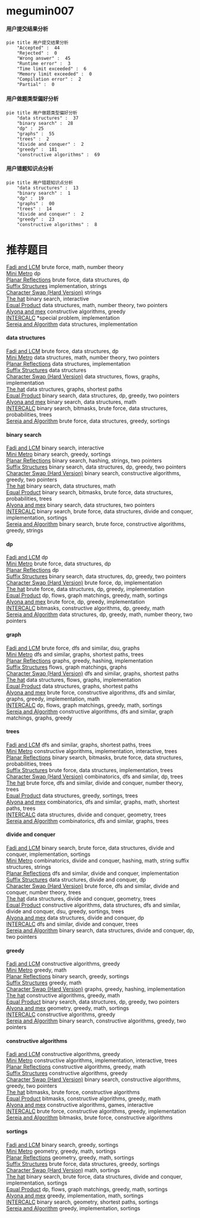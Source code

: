 # megumin007
<!-- tabs:start -->
#### **用户提交结果分析**

```mermaid
pie title 用户提交结果分析
    "Accepted" :  44
    "Rejected" :  0
    "Wrong answer" :  45
    "Runtime error" :  3
    "Time limit exceeded" :  6
    "Memory limit exceeded" :  0
    "Compilation error" :  2
    "Partial" :  0
```
#### **用户做题类型偏好分析**

```mermaid
pie title 用户做题类型偏好分析
    "data structures" :  37
    "binary search" :  28
    "dp" :  25
    "graphs" :  55
    "trees" :  2
    "divide and conquer" :  2
    "greedy" :  181
    "constructive algorithms" :  69
```
#### **用户错题知识点分析**

```mermaid
pie title 用户错题知识点分析
    "data structures" :  13
    "binary search" :  1
    "dp" :  19
    "graphs" :  00
    "trees" :  14
    "divide and conquer" :  2
    "greedy" :  23
    "constructive algorithms" :  8
```
<!-- tabs:end -->
# 推荐题目
[Fadi and LCM](http://codeforces.com/problemset/problem/1285/C)		brute force,
                        math,
                        number theory		  
[Mini Metro](http://codeforces.com/problemset/problem/1007/E)		dp		  
[Planar Reflections](http://codeforces.com/problemset/problem/1498/C)		brute force,
                        data structures,
                        dp		  
[Suffix Structures](http://codeforces.com/problemset/problem/448/B)		implementation,
                        strings		  
[Character Swap (Hard Version)](http://codeforces.com/problemset/problem/1243/B2)		strings		  
[The hat](https://codeforces.com/contest/1020/problem/D)		binary search,
                        interactive		  
[Equal Product](http://codeforces.com/problemset/problem/1418/F)		data structures,
                        math,
                        number theory,
                        two pointers		  
[Alyona and mex](http://codeforces.com/problemset/problem/739/A)		constructive algorithms,
                        greedy		  
[INTERCALC](http://codeforces.com/problemset/problem/784/C)		*special problem,
                        implementation		  
[Sereja and Algorithm](http://codeforces.com/problemset/problem/367/A)		data structures,
                        implementation		  
<!-- tabs:start -->
#### **data structures**
[Fadi and LCM](http://codeforces.com/problemset/problem/1498/C)		brute force,
                        data structures,
                        dp		  
[Mini Metro](http://codeforces.com/problemset/problem/1418/F)		data structures,
                        math,
                        number theory,
                        two pointers		  
[Planar Reflections](http://codeforces.com/problemset/problem/367/A)		data structures,
                        implementation		  
[Suffix Structures](http://codeforces.com/problemset/problem/702/F)		data structures		  
[Character Swap (Hard Version)](http://codeforces.com/problemset/problem/280/D)		data structures,
                        flows,
                        graphs,
                        implementation		  
[The hat](http://codeforces.com/problemset/problem/757/F)		data structures,
                        graphs,
                        shortest paths		  
[Equal Product](http://codeforces.com/problemset/problem/1492/C)		binary search,
                        data structures,
                        dp,
                        greedy,
                        two pointers		  
[Alyona and mex](http://codeforces.com/problemset/problem/1490/G)		binary search,
                        data structures,
                        math		  
[INTERCALC](http://codeforces.com/problemset/problem/1479/D)		binary search,
                        bitmasks,
                        brute force,
                        data structures,
                        probabilities,
                        trees		  
[Sereja and Algorithm](http://codeforces.com/problemset/problem/1497/A)		brute force,
                        data structures,
                        greedy,
                        sortings		  
#### **binary search**
[Fadi and LCM](https://codeforces.com/contest/1020/problem/D)		binary search,
                        interactive		  
[Mini Metro](https://codeforces.com/contest/737/problem/A)		binary search,
                        greedy,
                        sortings		  
[Planar Reflections](http://codeforces.com/problemset/problem/444/D)		binary search,
                        hashing,
                        strings,
                        two pointers		  
[Suffix Structures](http://codeforces.com/problemset/problem/1492/C)		binary search,
                        data structures,
                        dp,
                        greedy,
                        two pointers		  
[Character Swap (Hard Version)](http://codeforces.com/problemset/problem/1463/D)		binary search,
                        constructive algorithms,
                        greedy,
                        two pointers		  
[The hat](http://codeforces.com/problemset/problem/1490/G)		binary search,
                        data structures,
                        math		  
[Equal Product](http://codeforces.com/problemset/problem/1479/D)		binary search,
                        bitmasks,
                        brute force,
                        data structures,
                        probabilities,
                        trees		  
[Alyona and mex](http://codeforces.com/problemset/problem/1436/E)		binary search,
                        data structures,
                        two pointers		  
[INTERCALC](http://codeforces.com/problemset/problem/1461/D)		binary search,
                        brute force,
                        data structures,
                        divide and conquer,
                        implementation,
                        sortings		  
[Sereja and Algorithm](http://codeforces.com/problemset/problem/1493/C)		binary search,
                        brute force,
                        constructive algorithms,
                        greedy,
                        strings		  
#### **dp**
[Fadi and LCM](http://codeforces.com/problemset/problem/1007/E)		dp		  
[Mini Metro](http://codeforces.com/problemset/problem/1498/C)		brute force,
                        data structures,
                        dp		  
[Planar Reflections](https://codeforces.com/contest/699/problem/C)		dp		  
[Suffix Structures](http://codeforces.com/problemset/problem/1492/C)		binary search,
                        data structures,
                        dp,
                        greedy,
                        two pointers		  
[Character Swap (Hard Version)](https://codeforces.com/contest/1457/problem/C)		brute force,
                        dp,
                        implementation		  
[The hat](http://codeforces.com/problemset/problem/1491/C)		brute force,
                        data structures,
                        dp,
                        greedy,
                        implementation		  
[Equal Product](http://codeforces.com/problemset/problem/1437/C)		dp,
                        flows,
                        graph matchings,
                        greedy,
                        math,
                        sortings		  
[Alyona and mex](http://codeforces.com/problemset/problem/1499/B)		brute force,
                        dp,
                        greedy,
                        implementation		  
[INTERCALC](http://codeforces.com/problemset/problem/1491/D)		bitmasks,
                        constructive algorithms,
                        dp,
                        greedy,
                        math		  
[Sereja and Algorithm](http://codeforces.com/problemset/problem/1497/E1)		data structures,
                        dp,
                        greedy,
                        math,
                        number theory,
                        two pointers		  
#### **graph**
[Fadi and LCM](http://codeforces.com/problemset/problem/506/D)		brute force,
                        dfs and similar,
                        dsu,
                        graphs		  
[Mini Metro](http://codeforces.com/problemset/problem/1184/E2)		dfs and similar,
                        graphs,
                        shortest paths,
                        trees		  
[Planar Reflections](http://codeforces.com/problemset/problem/1156/G)		graphs,
                        greedy,
                        hashing,
                        implementation		  
[Suffix Structures](http://codeforces.com/problemset/problem/1139/E)		flows,
                        graph matchings,
                        graphs		  
[Character Swap (Hard Version)](http://codeforces.com/problemset/problem/1320/B)		dfs and similar,
                        graphs,
                        shortest paths		  
[The hat](http://codeforces.com/problemset/problem/280/D)		data structures,
                        flows,
                        graphs,
                        implementation		  
[Equal Product](http://codeforces.com/problemset/problem/757/F)		data structures,
                        graphs,
                        shortest paths		  
[Alyona and mex](http://codeforces.com/problemset/problem/1487/C)		brute force,
                        constructive algorithms,
                        dfs and similar,
                        graphs,
                        greedy,
                        implementation,
                        math		  
[INTERCALC](http://codeforces.com/problemset/problem/1437/C)		dp,
                        flows,
                        graph matchings,
                        greedy,
                        math,
                        sortings		  
[Sereja and Algorithm](http://codeforces.com/problemset/problem/1470/D)		constructive algorithms,
                        dfs and similar,
                        graph matchings,
                        graphs,
                        greedy		  
#### **trees**
[Fadi and LCM](http://codeforces.com/problemset/problem/1184/E2)		dfs and similar,
                        graphs,
                        shortest paths,
                        trees		  
[Mini Metro](http://codeforces.com/problemset/problem/750/F)		constructive algorithms,
                        implementation,
                        interactive,
                        trees		  
[Planar Reflections](http://codeforces.com/problemset/problem/1479/D)		binary search,
                        bitmasks,
                        brute force,
                        data structures,
                        probabilities,
                        trees		  
[Suffix Structures](http://codeforces.com/problemset/problem/1511/C)		brute force,
                        data structures,
                        implementation,
                        trees		  
[Character Swap (Hard Version)](http://codeforces.com/problemset/problem/1499/F)		combinatorics,
                        dfs and similar,
                        dp,
                        trees		  
[The hat](http://codeforces.com/problemset/problem/1491/E)		brute force,
                        dfs and similar,
                        divide and conquer,
                        number theory,
                        trees		  
[Equal Product](http://codeforces.com/problemset/problem/1466/D)		data structures,
                        greedy,
                        sortings,
                        trees		  
[Alyona and mex](http://codeforces.com/problemset/problem/1495/D)		combinatorics,
                        dfs and similar,
                        graphs,
                        math,
                        shortest paths,
                        trees		  
[INTERCALC](http://codeforces.com/problemset/problem/1303/G)		data structures,
                        divide and conquer,
                        geometry,
                        trees		  
[Sereja and Algorithm](http://codeforces.com/problemset/problem/1454/E)		combinatorics,
                        dfs and similar,
                        graphs,
                        trees		  
#### **divide and conquer**
[Fadi and LCM](http://codeforces.com/problemset/problem/1461/D)		binary search,
                        brute force,
                        data structures,
                        divide and conquer,
                        implementation,
                        sortings		  
[Mini Metro](http://codeforces.com/problemset/problem/1466/G)		combinatorics,
                        divide and conquer,
                        hashing,
                        math,
                        string suffix structures,
                        strings		  
[Planar Reflections](http://codeforces.com/problemset/problem/1490/D)		dfs and similar,
                        divide and conquer,
                        implementation		  
[Suffix Structures](https://codeforces.com/contest/1483/problem/C)		data structures,
                        divide and conquer,
                        dp		  
[Character Swap (Hard Version)](http://codeforces.com/problemset/problem/1491/E)		brute force,
                        dfs and similar,
                        divide and conquer,
                        number theory,
                        trees		  
[The hat](http://codeforces.com/problemset/problem/1303/G)		data structures,
                        divide and conquer,
                        geometry,
                        trees		  
[Equal Product](http://codeforces.com/problemset/problem/1494/D)		constructive algorithms,
                        data structures,
                        dfs and similar,
                        divide and conquer,
                        dsu,
                        greedy,
                        sortings,
                        trees		  
[Alyona and mex](http://codeforces.com/problemset/problem/1482/E)		data structures,
                        divide and conquer,
                        dp		  
[INTERCALC](http://codeforces.com/problemset/problem/566/C)		dfs and similar,
                        divide and conquer,
                        trees		  
[Sereja and Algorithm](http://codeforces.com/problemset/problem/1428/F)		binary search,
                        data structures,
                        divide and conquer,
                        dp,
                        two pointers		  
#### **greedy**
[Fadi and LCM](http://codeforces.com/problemset/problem/739/A)		constructive algorithms,
                        greedy		  
[Mini Metro](http://codeforces.com/problemset/problem/1388/B)		greedy,
                        math		  
[Planar Reflections](https://codeforces.com/contest/737/problem/A)		binary search,
                        greedy,
                        sortings		  
[Suffix Structures](http://codeforces.com/problemset/problem/402/A)		greedy,
                        math		  
[Character Swap (Hard Version)](http://codeforces.com/problemset/problem/1156/G)		graphs,
                        greedy,
                        hashing,
                        implementation		  
[The hat](http://codeforces.com/problemset/problem/1467/A)		constructive algorithms,
                        greedy,
                        math		  
[Equal Product](http://codeforces.com/problemset/problem/1492/C)		binary search,
                        data structures,
                        dp,
                        greedy,
                        two pointers		  
[Alyona and mex](https://codeforces.com/contest/1496/problem/C)		geometry,
                        greedy,
                        math,
                        sortings		  
[INTERCALC](http://codeforces.com/problemset/problem/1493/A)		constructive algorithms,
                        greedy		  
[Sereja and Algorithm](http://codeforces.com/problemset/problem/1463/D)		binary search,
                        constructive algorithms,
                        greedy,
                        two pointers		  
#### **constructive algorithms**
[Fadi and LCM](http://codeforces.com/problemset/problem/739/A)		constructive algorithms,
                        greedy		  
[Mini Metro](http://codeforces.com/problemset/problem/750/F)		constructive algorithms,
                        implementation,
                        interactive,
                        trees		  
[Planar Reflections](http://codeforces.com/problemset/problem/1467/A)		constructive algorithms,
                        greedy,
                        math		  
[Suffix Structures](http://codeforces.com/problemset/problem/1493/A)		constructive algorithms,
                        greedy		  
[Character Swap (Hard Version)](http://codeforces.com/problemset/problem/1463/D)		binary search,
                        constructive algorithms,
                        greedy,
                        two pointers		  
[The hat](https://codeforces.com/contest/1456/problem/B)		bitmasks,
                        brute force,
                        constructive algorithms		  
[Equal Product](http://codeforces.com/problemset/problem/1492/D)		bitmasks,
                        constructive algorithms,
                        greedy,
                        math		  
[Alyona and mex](https://codeforces.com/contest/1504/problem/D)		constructive algorithms,
                        games,
                        interactive		  
[INTERCALC](https://codeforces.com/contest/1483/problem/A)		brute force,
                        constructive algorithms,
                        greedy,
                        implementation		  
[Sereja and Algorithm](https://codeforces.com/contest/1457/problem/D)		bitmasks,
                        brute force,
                        constructive algorithms		  
#### **sortings**
[Fadi and LCM](https://codeforces.com/contest/737/problem/A)		binary search,
                        greedy,
                        sortings		  
[Mini Metro](https://codeforces.com/contest/1496/problem/C)		geometry,
                        greedy,
                        math,
                        sortings		  
[Planar Reflections](http://codeforces.com/problemset/problem/1495/A)		geometry,
                        greedy,
                        math,
                        sortings		  
[Suffix Structures](http://codeforces.com/problemset/problem/1497/A)		brute force,
                        data structures,
                        greedy,
                        sortings		  
[Character Swap (Hard Version)](http://codeforces.com/problemset/problem/1427/A)		math,
                        sortings		  
[The hat](http://codeforces.com/problemset/problem/1461/D)		binary search,
                        brute force,
                        data structures,
                        divide and conquer,
                        implementation,
                        sortings		  
[Equal Product](http://codeforces.com/problemset/problem/1437/C)		dp,
                        flows,
                        graph matchings,
                        greedy,
                        math,
                        sortings		  
[Alyona and mex](http://codeforces.com/problemset/problem/1473/A)		greedy,
                        implementation,
                        math,
                        sortings		  
[INTERCALC](http://codeforces.com/problemset/problem/1486/B)		binary search,
                        geometry,
                        shortest paths,
                        sortings		  
[Sereja and Algorithm](http://codeforces.com/problemset/problem/1480/B)		greedy,
                        implementation,
                        sortings		  
<!-- tabs:end -->
